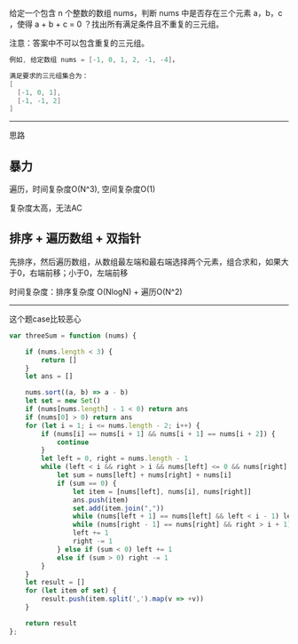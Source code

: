 给定一个包含 n 个整数的数组 nums，判断 nums 中是否存在三个元素 a，b，c ，使得 a + b + c = 0 ？找出所有满足条件且不重复的三元组。

注意：答案中不可以包含重复的三元组。

```cpp
例如, 给定数组 nums = [-1, 0, 1, 2, -1, -4]，

满足要求的三元组集合为：
[
  [-1, 0, 1],
  [-1, -1, 2]
]
```

---

思路

## 暴力

遍历，时间复杂度O(N^3), 空间复杂度O(1)

复杂度太高，无法AC

## 排序 + 遍历数组 + 双指针

先排序，然后遍历数组，从数组最左端和最右端选择两个元素，组合求和，如果大于0，右端前移；小于0，左端前移

时间复杂度：排序复杂度 O(NlogN) + 遍历O(N^2)

---

这个题case比较恶心

```javascript
var threeSum = function (nums) {

    if (nums.length < 3) {
        return []
    }
    let ans = []

    nums.sort((a, b) => a - b)
    let set = new Set()
    if (nums[nums.length] - 1 < 0) return ans
    if (nums[0] > 0) return ans
    for (let i = 1; i <= nums.length - 2; i++) {
        if (nums[i] == nums[i + 1] && nums[i + 1] == nums[i + 2]) {
            continue
        }
        let left = 0, right = nums.length - 1
        while (left < i && right > i && nums[left] <= 0 && nums[right] >= 0) {
            let sum = nums[left] + nums[right] + nums[i]
            if (sum == 0) {
                let item = [nums[left], nums[i], nums[right]]
                ans.push(item)
                set.add(item.join(","))
                while (nums[left + 1] == nums[left] && left < i - 1) left += 1
                while (nums[right - 1] == nums[right] && right > i + 1) right -= 1
                left += 1
                right -= 1
            } else if (sum < 0) left += 1
            else if (sum > 0) right -= 1
        }
    }
    let result = []
    for (let item of set) {
        result.push(item.split(',').map(v => +v))
    }

    return result
};
```
